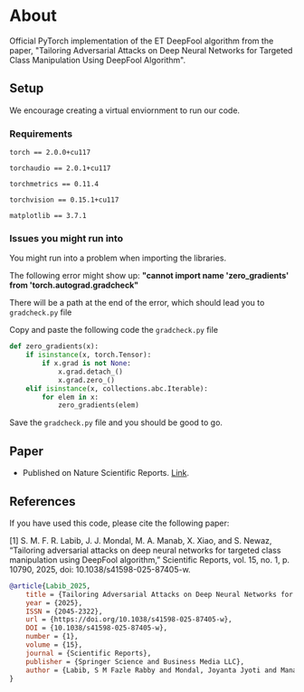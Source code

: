# About

Official PyTorch implementation of the ET DeepFool algorithm from the paper, "Tailoring Adversarial Attacks on Deep Neural Networks for Targeted Class Manipulation Using DeepFool Algorithm".

## Setup

We encourage creating a virtual enviornment to run our code.

### Requirements

```
torch == 2.0.0+cu117  

torchaudio == 2.0.1+cu117  

torchmetrics == 0.11.4  

torchvision == 0.15.1+cu117  

matplotlib == 3.7.1
```

### Issues you might run into

You might run into a problem when importing the libraries.

The following error might show up: **"cannot import name 'zero_gradients' from 'torch.autograd.gradcheck"**

There will be a path at the end of the error, which should lead you to `gradcheck.py` file

Copy and paste the following code the `gradcheck.py` file

``` python
def zero_gradients(x):
    if isinstance(x, torch.Tensor):
        if x.grad is not None:
            x.grad.detach_()
            x.grad.zero_()
    elif isinstance(x, collections.abc.Iterable):
        for elem in x:
            zero_gradients(elem)
```

Save the `gradcheck.py` file and you should be good to go.

## Paper

* Published on Nature Scientific Reports. [Link](https://www.nature.com/articles/s41598-025-87405-w).

## References

If you have used this code, please cite the following paper:

[1] S. M. F. R. Labib, J. J. Mondal, M. A. Manab, X. Xiao, and S. Newaz, “Tailoring adversarial attacks on deep neural networks for targeted class manipulation using DeepFool algorithm,” Scientific Reports, vol. 15, no. 1, p. 10790, 2025, doi: 10.1038/s41598-025-87405-w.

```bibtex
@article{Labib_2025,
    title = {Tailoring Adversarial Attacks on Deep Neural Networks for Targeted Class Manipulation Using DeepFool Algorithm},
    year = {2025},
    ISSN = {2045-2322},
    url = {https://doi.org/10.1038/s41598-025-87405-w},
    DOI = {10.1038/s41598-025-87405-w},
    number = {1},
    volume = {15},
    journal = {Scientific Reports},
    publisher = {Springer Science and Business Media LLC},
    author = {Labib, S M Fazle Rabby and Mondal, Joyanta Jyoti and Manab, Meem Arafat and Xiao, Xi and Newaz, Sarfaraz},
}
```
